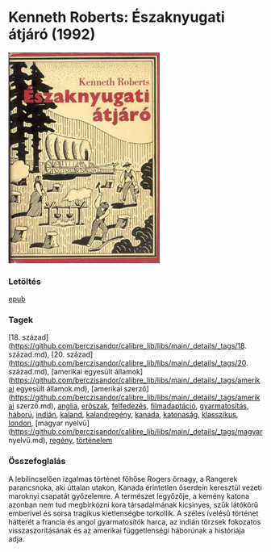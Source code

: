 # <a name="id_745">Kenneth Roberts: Északnyugati átjáró (1992)</a>
<img src="https://github.com/BercziSandor/calibre_lib/raw/main/libs/main/Kenneth%20Roberts/Eszaknyugati%20atjaro%20%28745%29/cover.jpg" alt="cover" width="300"/>

### Letöltés
[epub](https://github.com/BercziSandor/calibre_lib/raw/main/libs/main/Kenneth%20Roberts/Eszaknyugati%20atjaro%20%28745%29/Eszaknyugati%20atjaro%20-%20Kenneth%20Roberts.epub)

### Tagek
[18. század](https://github.com/berczisandor/calibre_lib/libs/main/_details/_tags/18. század.md), [20. század](https://github.com/berczisandor/calibre_lib/libs/main/_details/_tags/20. század.md), [amerikai egyesült államok](https://github.com/berczisandor/calibre_lib/libs/main/_details/_tags/amerikai egyesült államok.md), [amerikai szerző](https://github.com/berczisandor/calibre_lib/libs/main/_details/_tags/amerikai szerző.md), [anglia](https://github.com/berczisandor/calibre_lib/libs/main/_details/_tags/anglia.md), [erőszak](https://github.com/berczisandor/calibre_lib/libs/main/_details/_tags/erőszak.md), [felfedezés](https://github.com/berczisandor/calibre_lib/libs/main/_details/_tags/felfedezés.md), [filmadaptáció](https://github.com/berczisandor/calibre_lib/libs/main/_details/_tags/filmadaptáció.md), [gyarmatosítás](https://github.com/berczisandor/calibre_lib/libs/main/_details/_tags/gyarmatosítás.md), [háború](https://github.com/berczisandor/calibre_lib/libs/main/_details/_tags/háború.md), [indián](https://github.com/berczisandor/calibre_lib/libs/main/_details/_tags/indián.md), [kaland](https://github.com/berczisandor/calibre_lib/libs/main/_details/_tags/kaland.md), [kalandregény](https://github.com/berczisandor/calibre_lib/libs/main/_details/_tags/kalandregény.md), [kanada](https://github.com/berczisandor/calibre_lib/libs/main/_details/_tags/kanada.md), [katonaság](https://github.com/berczisandor/calibre_lib/libs/main/_details/_tags/katonaság.md), [klasszikus](https://github.com/berczisandor/calibre_lib/libs/main/_details/_tags/klasszikus.md), [london](https://github.com/berczisandor/calibre_lib/libs/main/_details/_tags/london.md), [magyar nyelvű](https://github.com/berczisandor/calibre_lib/libs/main/_details/_tags/magyar nyelvű.md), [regény](https://github.com/berczisandor/calibre_lib/libs/main/_details/_tags/regény.md), [történelem](https://github.com/berczisandor/calibre_lib/libs/main/_details/_tags/történelem.md)

### Összefoglalás
<div>
<p>A lebilincselően izgalmas történet főhőse Rogers őrnagy, a Rangerek parancsnoka, aki úttalan utakon, Kanada érintetlen őserdein keresztül vezeti maroknyi csapatát győzelemre. A természet legyőzője, a kemény katona azonban nem tud megbirkózni kora társadalmának kicsinyes, szűk látókörű emberivel és sorsa tragikus kietlenségbe torkollik. A széles ívelésű történet hátterét a francia és angol gyarmatosítók harca, az indián törzsek fokozatos visszaszorításának és az amerikai függetlenségi háborúnak a históriája adja.</p></div>


